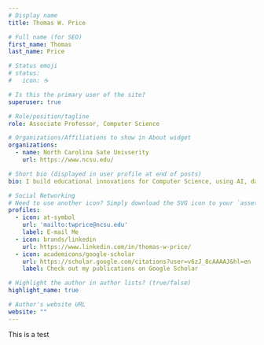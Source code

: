 ```yaml
---
# Display name
title: Thomas W. Price

# Full name (for SEO)
first_name: Thomas
last_name: Price

# Status emoji
# status:
#   icon: ☕️

# Is this the primary user of the site?
superuser: true

# Role/position/tagline
role: Associate Professor, Computer Science

# Organizations/Affiliations to show in About widget
organizations:
  - name: North Carolina Sate Univserity
    url: https://www.ncsu.edu/

# Short bio (displayed in user profile at end of posts)
bio: I build educational innovations for Computer Science, using AI, data and UX.

# Social Networking
# Need to use another icon? Simply download the SVG icon to your `assets/media/icons/` folder.
profiles:
  - icon: at-symbol
    url: 'mailto:twprice@ncsu.edu'
    label: E-mail Me
  - icon: brands/linkedin
    url: https://www.linkedin.com/in/thomas-w-price/
  - icon: academicons/google-scholar
    url: https://scholar.google.com/citations?user=v6zJ_8cAAAAJ&hl=en
    label: Check out my publications on Google Scholar

# Highlight the author in author lists? (true/false)
highlight_name: true

# Author's website URL
website: ""
---
```

This is a test
